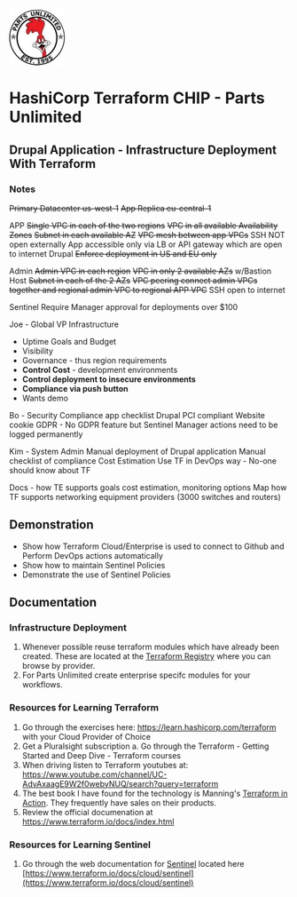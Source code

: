 ![Image of Parts Unlimited](parts-unlimited.jpg)

# HashiCorp Terraform CHIP - Parts Unlimited

## Drupal Application - Infrastructure Deployment With Terraform

### Notes

~~Primary Datacenter us-west-1~~
~~App Replica eu-central-1~~

APP
~~Single VPC in each of the two regions~~
~~VPC in all available Availability Zones~~
~~Subnet in each available AZ~~
~~VPC mesh between app VPCs~~
SSH NOT open externally
App accessible only via LB or API gateway which are open to internet
Drupal
~~Enforce deployment in US and EU only~~

Admin
~~Admin VPC in each region~~
~~VPC in only 2 available AZs~~ w/Bastion Host
~~Subnet in each of the 2 AZs~~
~~VPC peering connect admin VPCs together and regional admin VPC to regional APP VPC~~
SSH open to internet

Sentinel
Require Manager approval for deployments over $100

Joe - Global VP Infrastructure
* Uptime Goals and Budget
* Visibility
* Governance - thus region requirements
* **Control Cost** - development environments
* **Control deployment to insecure environments**
* **Compliance via push button**
* Wants demo

Bo - Security
Compliance app checklist
Drupal PCI compliant
Website cookie GDPR - No GDPR feature but Sentinel
Manager actions need to be logged permanently

Kim - System Admin
Manual deployment of Drupal application
Manual checklist of compliance
Cost Estimation
Use TF in DevOps way - No-one should know about TF

Docs - how TE supports goals cost estimation, monitoring options
Map how TF supports networking equipment providers (3000 switches and routers)

## Demonstration
* Show how Terraform Cloud/Enterprise is used to connect to Github and Perform DevOps actions automatically
* Show how to maintain Sentinel Policies
* Demonstrate the use of Sentinel Policies

## Documentation

### Infrastructure Deployment

1. Whenever possible reuse terraform modules which have already been created. These are located at the [Terraform Registry](https://registry.terraform.io/) where you can browse by provider. 
2. For Parts Unlimited create enterprise specifc modules for your workflows.

### Resources for Learning Terraform

1. Go through the exercises here: https://learn.hashicorp.com/terraform with your Cloud Provider of Choice
2. Get a Pluralsight subscription
  a. Go through the Terraform - Getting Started and Deep Dive - Terraform courses
3. When driving listen to Terraform youtubes at: https://www.youtube.com/channel/UC-AdvAxaagE9W2f0webyNUQ/search?query=terraform
4. The best book I have found for the technology is Manning's [Terraform in Action](https://www.manning.com/books/terraform-in-action). They frequently have sales on their products.
5. Review the official documenation at https://www.terraform.io/docs/index.html

### Resources for Learning Sentinel

1. Go through the web documentation for [Sentinel](https://www.terraform.io/docs/cloud/sentinel) located here [https://www.terraform.io/docs/cloud/sentinel](https://www.terraform.io/docs/cloud/sentinel)
